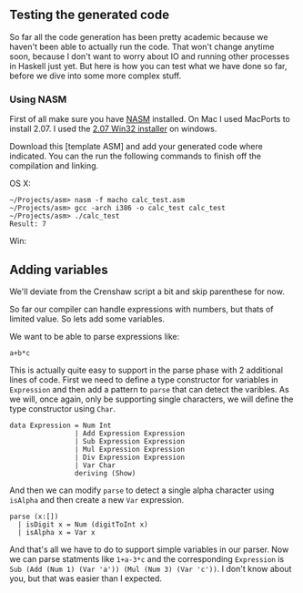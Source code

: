 ## Testing the generated code

So far all the code generation has been pretty academic because we haven't been able to actually run the code.  That won't change anytime soon, because I don't want to worry about IO and running other processes in Haskell just yet.  But here is how you can test what we have done so far, before we dive into some more complex stuff.

### Using NASM

First of all make sure you have [NASM](http://www.nasm.us/) installed.  On Mac I used MacPorts to install 2.07.  I used the [2.07 Win32 installer](http://www.nasm.us/pub/nasm/releasebuilds/2.07/win32/) on windows.

Download this [template ASM] and add your generated code where indicated.  You can the run the following commands to finish off the compilation and linking.

OS X:

    ~/Projects/asm> nasm -f macho calc_test.asm 
    ~/Projects/asm> gcc -arch i386 -o calc_test calc_test
    ~/Projects/asm> ./calc_test 
    Result: 7

Win:


## Adding variables

We'll deviate from the Crenshaw script a bit and skip parenthese for now.  

So far our compiler can handle expressions with numbers, but thats of limited value.  So lets add some variables.  

We want to be able to parse expressions like:
    
    a+b*c

This is actually quite easy to support in the parse phase with 2 additional lines of code.  First we need to define a type constructor for variables in `Expression` and then add a pattern to `parse` that can detect the varibles. As we will, once again, only be supporting single characters, we will define the type constructor using `Char`.  

    data Expression = Num Int
                    | Add Expression Expression
                    | Sub Expression Expression
                    | Mul Expression Expression
                    | Div Expression Expression
                    | Var Char
                    deriving (Show)

And then we can modify `parse` to detect a single alpha character using `isAlpha` and then create a new `Var` expression.

    parse (x:[])
      | isDigit x = Num (digitToInt x)
      | isAlpha x = Var x

And that's all we have to do to support simple variables in our parser.  Now we can parse statments like `1+a-3*c` and the corresponding `Expression` is `Sub (Add (Num 1) (Var 'a')) (Mul (Num 3) (Var 'c'))`. I don't know about you, but that was easier than I expected.


